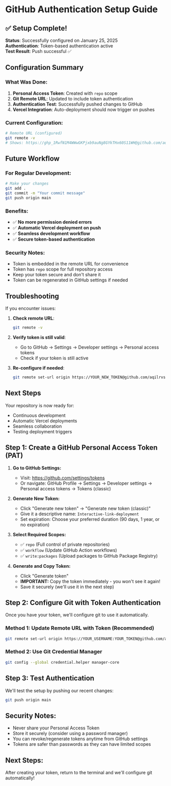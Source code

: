 # GitHub Authentication Setup Guide

## ✅ Setup Complete!

**Status**: Successfully configured on January 25, 2025  
**Authentication**: Token-based authentication active  
**Test Result**: Push successful ✅

## Configuration Summary

### What Was Done:
1. **Personal Access Token**: Created with `repo` scope
2. **Git Remote URL**: Updated to include token authentication
3. **Authentication Test**: Successfully pushed changes to GitHub
4. **Vercel Integration**: Auto-deployment should now trigger on pushes

### Current Configuration:
```bash
# Remote URL (configured)
git remote -v
# Shows: https://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@github.com/aqilrvsb/Interactive-link.git
```

## Future Workflow

### For Regular Development:
```bash
# Make your changes
git add .
git commit -m "Your commit message"
git push origin main
```

### Benefits:
- ✅ **No more permission denied errors**
- ✅ **Automatic Vercel deployment on push**
- ✅ **Seamless development workflow**
- ✅ **Secure token-based authentication**

### Security Notes:
- Token is embedded in the remote URL for convenience
- Token has `repo` scope for full repository access
- Keep your token secure and don't share it
- Token can be regenerated in GitHub settings if needed

## Troubleshooting

If you encounter issues:

1. **Check remote URL**:
   ```bash
   git remote -v
   ```

2. **Verify token is still valid**:
   - Go to GitHub → Settings → Developer settings → Personal access tokens
   - Check if your token is still active

3. **Re-configure if needed**:
   ```bash
   git remote set-url origin https://YOUR_NEW_TOKEN@github.com/aqilrvsb/Interactive-link.git
   ```

## Next Steps

Your repository is now ready for:
- Continuous development
- Automatic Vercel deployments
- Seamless collaboration
- Testing deployment triggers

## Step 1: Create a GitHub Personal Access Token (PAT)

1. **Go to GitHub Settings:**
   - Visit: https://github.com/settings/tokens
   - Or navigate: GitHub Profile → Settings → Developer settings → Personal access tokens → Tokens (classic)

2. **Generate New Token:**
   - Click "Generate new token" → "Generate new token (classic)"
   - Give it a descriptive name: `Interactive-link-deployment`
   - Set expiration: Choose your preferred duration (90 days, 1 year, or no expiration)

3. **Select Required Scopes:**
   - ✅ `repo` (Full control of private repositories)
   - ✅ `workflow` (Update GitHub Action workflows)
   - ✅ `write:packages` (Upload packages to GitHub Package Registry)

4. **Generate and Copy Token:**
   - Click "Generate token"
   - **IMPORTANT:** Copy the token immediately - you won't see it again!
   - Save it securely (we'll use it in the next step)

## Step 2: Configure Git with Token Authentication

Once you have your token, we'll configure git to use it automatically.

### Method 1: Update Remote URL with Token (Recommended)
```bash
git remote set-url origin https://YOUR_USERNAME:YOUR_TOKEN@github.com/aqilrvsb/Interactive-link.git
```

### Method 2: Use Git Credential Manager
```bash
git config --global credential.helper manager-core
```

## Step 3: Test Authentication

We'll test the setup by pushing our recent changes:
```bash
git push origin main
```

## Security Notes:
- Never share your Personal Access Token
- Store it securely (consider using a password manager)
- You can revoke/regenerate tokens anytime from GitHub settings
- Tokens are safer than passwords as they can have limited scopes

## Next Steps:
After creating your token, return to the terminal and we'll configure git automatically!